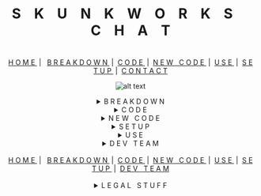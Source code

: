 <h1 align="center">S &nbsp;&nbsp; K &nbsp;&nbsp; U &nbsp;&nbsp; N &nbsp;&nbsp; K &nbsp;&nbsp; W &nbsp;&nbsp; O &nbsp;&nbsp; R &nbsp;&nbsp; K &nbsp;&nbsp; S &nbsp;&nbsp;&nbsp;&nbsp; C &nbsp;&nbsp; H &nbsp;&nbsp; A &nbsp;&nbsp; T<h1></h1>
<div align="center">
<span><a  href="#top">H O M E </a></span> &nbsp;| &nbsp;
<span><a  href="#sudo"> B R E A K D O W N </a></span> &nbsp;|&nbsp;
<span><a  href="#code"> C O D E </a></span> &nbsp;|&nbsp;
<span><a  href="#new"> N E W &nbsp; C O D E </a></span> &nbsp;|&nbsp;
<span><a  href="#use"> U S E </a></span> &nbsp;|&nbsp;
<span><a  href="#setup"> S E T U P </a></span> &nbsp;|&nbsp;
<span><a  href="#contact"> C O N T A C T </a></span>
</div>
<div align="center">

![alt text][logo]

[logo]: https://media.giphy.com/media/42EB35PUvJt9Yw546e/giphy.gif "Logo Title Text 2"

</div>

<details id="suod" ><summary align="center"> B R E A K D O W N </summary>
<div align="center">
    
![alt text](https://media.giphy.com/media/559mru8LXASdheGioa/giphy.gif "Logo Title Text 1")

</div>
Fusce tellus nunc, varius sed libero at, viverra ultrices dolor. Donec feugiat laoreet nulla, id dictum lacus suscipit eu. Maecenas tincidunt laoreet nibh, ac viverra nunc aliquet a. Etiam a lacinia arcu. Sed aliquet purus congue mattis blandit. Nunc condimentum urna non eros aliquam convallis. Mauris condimentum interdum felis quis ullamcorper. Nunc sed nunc vitae augue sagittis condimentum.Fusce tellus nunc, varius sed libero at, viverra ultrices dolor. Donec feugiat laoreet nulla, id dictum lacus suscipit eu. Maecenas tincidunt laoreet nibh, ac viverra nunc aliquet a. Etiam a lacinia arcu. Sed aliquet purus congue mattis blandit. Nunc condimentum urna non eros aliquam convallis. Mauris condimentum interdum felis quis ullamcorper. Nunc sed nunc vitae augue sagittis condimentum.

Fusce tellus nunc, varius sed libero at, viverra ultrices dolor. Donec feugiat laoreet nulla, id dictum lacus suscipit eu. Maecenas tincidunt laoreet nibh, ac viverra nunc aliquet a. Etiam a lacinia arcu. Sed aliquet purus congue mattis blandit. Nunc condimentum urna non eros aliquam convallis. Mauris condimentum interdum felis quis ullamcorper. Nunc sed nunc vitae augue sagittis condimentum.
</details>

<details id="code" align="justify"><summary align="center"> C O D E </summary>

<h3 align="center">HTML</h3>
<hr>
Fusce tellus nunc, varius sed libero at, viverra ultrices dolor. Donec feugiat laoreet nulla, id dictum lacus suscipit eu. Maecenas tincidunt laoreet nibh, ac viverra nunc aliquet a. Etiam a lacinia arcu. Sed aliquet purus congue mattis blandit. Nunc condimentum urna non eros aliquam convallis. Mauris condimentum interdum felis quis ullamcorper. Nunc sed nunc vitae augue sagittis condimentum.

```html
<h1>Hello World</h1>;
```

Fusce tellus nunc, varius sed libero at, viverra ultrices dolor. Donec feugiat laoreet nulla, id dictum lacus suscipit eu. Maecenas tincidunt laoreet nibh, ac viverra nunc aliquet a. Etiam a lacinia arcu. Sed aliquet purus congue mattis blandit. Nunc condimentum urna non eros aliquam convallis. Mauris condimentum interdum felis quis ullamcorper. Nunc sed nunc vitae augue sagittis condimentum.
<hr>
<h3 align="center">CSS</h3>
<hr>
Fusce tellus nunc, varius sed libero at, viverra ultrices dolor. Donec feugiat laoreet nulla, id dictum lacus suscipit eu. Maecenas tincidunt laoreet nibh, ac viverra nunc aliquet a. Etiam a lacinia arcu. Sed aliquet purus congue mattis blandit. Nunc condimentum urna non eros aliquam convallis. Mauris condimentum interdum felis quis ullamcorper. Nunc sed nunc vitae augue sagittis condimentum.

```css
* {
    background-color: blue;
}
```

Fusce tellus nunc, varius sed libero at, viverra ultrices dolor. Donec feugiat laoreet nulla, id dictum lacus suscipit eu. Maecenas tincidunt laoreet nibh, ac viverra nunc aliquet a. Etiam a lacinia arcu. Sed aliquet purus congue mattis blandit. Nunc condimentum urna non eros aliquam convallis. Mauris condimentum interdum felis quis ullamcorper. Nunc sed nunc vitae augue sagittis condimentum.
<hr>
<h3 align="center">JAVASCRIPT</h3>
<hr>
Fusce tellus nunc, varius sed libero at, viverra ultrices dolor. Donec feugiat laoreet nulla, id dictum lacus suscipit eu. Maecenas tincidunt laoreet nibh, ac viverra nunc aliquet a. Etiam a lacinia arcu. Sed aliquet purus congue mattis blandit. Nunc condimentum urna non eros aliquam convallis. Mauris condimentum interdum felis quis ullamcorper. Nunc sed nunc vitae augue sagittis condimentum.

```js
$('#myDiv').click(function(){
    //Some code
});
```
Fusce tellus nunc, varius sed libero at, viverra ultrices dolor. Donec feugiat laoreet nulla, id dictum lacus suscipit eu. Maecenas tincidunt laoreet nibh, ac viverra nunc aliquet a. Etiam a lacinia arcu. Sed aliquet purus congue mattis blandit. Nunc condimentum urna non eros aliquam convallis. Mauris condimentum interdum felis quis ullamcorper. Nunc sed nunc vitae augue sagittis condimentum.
<hr>
<h3 align="center">MySQL</h3>
<hr>
Fusce tellus nunc, varius sed libero at, viverra ultrices dolor. Donec feugiat laoreet nulla, id dictum lacus suscipit eu. Maecenas tincidunt laoreet nibh, ac viverra nunc aliquet a. Etiam a lacinia arcu. Sed aliquet purus congue mattis blandit. Nunc condimentum urna non eros aliquam convallis. Mauris condimentum interdum felis quis ullamcorper. Nunc sed nunc vitae augue sagittis condimentum.

```sql
SELECT * FROM SkunkWorkChat;
```

Lorem ipsum dolor sit amet, consectetur adipiscing elit. Donec sodales a nulla nec eleifend. Pellentesque dignissim vitae est id interdum. Curabitur aliquam eleifend nisi ac dictum. Pellentesque sed dignissim leo. Quisque scelerisque tellus nec eros commodo, a bibendum tellus molestie. Suspendisse id urna auctor, convallis magna sed, ultrices orci. Pellentesque pulvinar egestas laoreet. Curabitur suscipit sem et sem scelerisque gravida in accumsan mauris. Aenean cursus erat in ante pharetra, et accumsan justo finibus.
</details>

<details id="new" align="justify"><summary align="center"> N E W &nbsp; C O D E  </summary>
Lorem ipsum dolor sit amet, consectetur adipiscing elit. Donec sodales a nulla nec eleifend. Pellentesque dignissim vitae est id interdum. Curabitur aliquam eleifend nisi ac dictum. Pellentesque sed dignissim leo. Quisque scelerisque tellus nec eros commodo, a bibendum tellus molestie. Suspendisse id urna auctor, convallis magna sed, ultrices orci. Pellentesque pulvinar egestas laoreet. Curabitur suscipit sem et sem scelerisque gravida in accumsan mauris. Aenean cursus erat in ante pharetra, et accumsan justo finibus.
</details>

<details id="setup" align="justify"><summary align="center"> S E T U P </summary>
Lorem ipsum dolor sit amet, consectetur adipiscing elit. Donec sodales a nulla nec eleifend. Pellentesque dignissim vitae est id interdum. Curabitur aliquam eleifend nisi ac dictum. Pellentesque sed dignissim leo. Quisque scelerisque tellus nec eros commodo, a bibendum tellus molestie. Suspendisse id urna auctor, convallis magna sed, ultrices orci. Pellentesque pulvinar egestas laoreet. Curabitur suscipit sem et sem scelerisque gravida in accumsan mauris. Aenean cursus erat in ante pharetra, et accumsan justo finibus.
</details>

<details id="use" align="justify"><summary align="center"> U S E </summary>
Lorem ipsum dolor sit amet, consectetur adipiscing elit. Donec sodales a nulla nec eleifend. Pellentesque dignissim vitae est id interdum.
</details>

<details id="contact" align="justify"><summary align="center"> D E V &nbsp; T E A M</summary>
<h1 align="center"> D&nbsp;&nbsp;&nbsp;&nbsp;<k color="yellow;">E</k>&nbsp;&nbsp;&nbsp;&nbsp;V &nbsp;&nbsp;&nbsp;&nbsp;&nbsp;&nbsp;&nbsp;&nbsp; T&nbsp;&nbsp;&nbsp;&nbsp;E&nbsp;&nbsp;&nbsp;&nbsp;A&nbsp;&nbsp;&nbsp;&nbsp;M </h1>

<div align="center">

<img
  width="200"
  alt="screen shot 2017-08-07 at 12 18 15 pm"
  src="https://d3e1o4bcbhmj8g.cloudfront.net/photos/571931/big_square/03ff4f86ea327add9e3033e8a53516afab95f6ab.jpg"
/><img
  width="200"
  alt="andrew"
  src="https://i.imgur.com/ClJuFyb.png"
/>

</div>

<div align="center"><a href="#rene" \> R E N E </a>&nbsp;&nbsp;&nbsp;&nbsp;&nbsp;&nbsp;&nbsp;&nbsp;&nbsp;&nbsp;&nbsp;&nbsp;&nbsp;&nbsp;&nbsp;&nbsp;&nbsp;&nbsp;&nbsp; | &nbsp;&nbsp;&nbsp;&nbsp;&nbsp;&nbsp;&nbsp;&nbsp;&nbsp;&nbsp;&nbsp;&nbsp; <a href="#andrew"> A N D R E W</a></div>
<div align="center">

<img 
  width="200"
  alt="darren v"
  src="https://i.imgur.com/vpuse3N.png"
/><img 
  width="200"
  alt="jason schutz"
  src="https://i.imgur.com/5DIGryK.png"
/>

</div>
<div align="center"><a href="#darren" \> D A R R E N </a>&nbsp;&nbsp;&nbsp;&nbsp;&nbsp;&nbsp;&nbsp;&nbsp;&nbsp;&nbsp;&nbsp;&nbsp; | &nbsp;&nbsp;&nbsp;&nbsp;&nbsp;&nbsp;&nbsp;&nbsp;&nbsp;&nbsp;&nbsp;&nbsp;&nbsp;&nbsp; <a href="#jason"> J A S O N</a></div>

</details>
<br>
<div align="center">
<span><a  href="#top">H O M E </a></span> &nbsp;| &nbsp;
<span><a  href="#sudo"> B R E A K D O W N </a></span> &nbsp;|&nbsp;
<span><a  href="#top"> C O D E </a></span> &nbsp;|&nbsp;
<span><a  href="#sudo"> N E W &nbsp; C O D E </a></span> &nbsp;|&nbsp;
<span><a  href="#top"> U S E </a></span> &nbsp;|&nbsp;
<span><a  href="#sudo"> S E T U P </a></span> &nbsp;|&nbsp;
<span><a  href="#sudo"> D E V &nbsp; T E A M </a></span>
</div>
<br>

<details><summary align="center">
L E G A L &nbsp; S T U F F
</summary>
<p align="center"><em></i>© 2019 &nbsp;|&nbsp; D R E A M &nbsp; T E A M</i></p>
</details>
